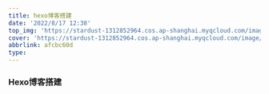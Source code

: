 ```yaml
---
title: hexo博客搭建
date: '2022/8/17 12:38'
top_img: 'https://stardust-1312852964.cos.ap-shanghai.myqcloud.com/image/1.jpg'
cover: 'https://stardust-1312852964.cos.ap-shanghai.myqcloud.com/image/1.jpg'
abbrlink: afcbc60d
type:
---
```


### Hexo博客搭建

